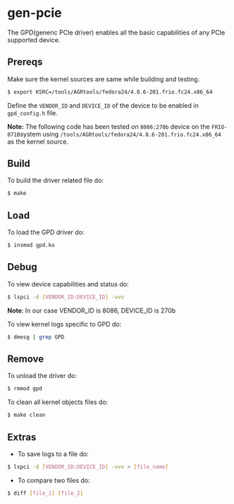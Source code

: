 # gen-pcie

The GPD(generic PCIe driver) enables all the basic capabilities of any PCIe supported device.

## Prereqs

Make sure the kernel sources are same while building and testing.

```bash
$ export KSRC=/tools/AGRtools/fedora24/4.8.6-201.frio.fc24.x86_64
```


Define the `VENDOR_ID` and `DEVICE_ID` of the device to be enabled in `gpd_config.h` file.

**Note:** The following code has been tested on `8086:270b` device on the `FRIO-071B`system using `/tools/AGRtools/fedora24/4.8.6-201.frio.fc24.x86_64` as the kernel source.


## Build

To build the driver related file do:

```bash
$ make
```


## Load

To load the GPD driver do:

```bash
$ insmod gpd.ko
```


## Debug

To view device capabilities and status do:

```bash
$ lspci -d [VENDOR_ID:DEVICE_ID] -vvv
```

**Note**: In our case VENDOR_ID is 8086, DEVICE_ID is 270b

To view kernel logs specific to GPD do:

```bash
$ dmesg | grep GPD
```

## Remove

To unload the driver do:

```bash
$ rmmod gpd
```

To clean all kernel objects files do:

```bash
$ make clean
```


## Extras

- To save logs to a file do:
```bash
$ lspci -d [VENDOR_ID:DEVICE_ID] -vvv > [file_name]
```

- To compare two files do:
```bash
$ diff [file_1] [file_2]
```
